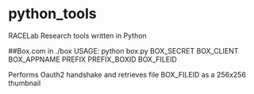 # python_tools
RACELab Research tools written in Python

##Box.com in ./box
USAGE: python box.py BOX_SECRET BOX_CLIENT BOX_APPNAME PREFIX PREFIX_BOXID BOX_FILEID

Performs Oauth2 handshake and retrieves file BOX_FILEID as a 256x256 thumbnail

